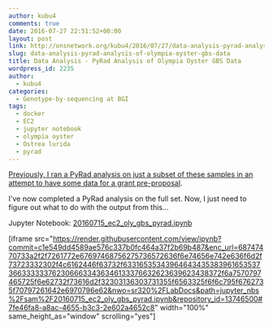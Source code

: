 ```yaml
---
author: kubu4
comments: true
date: 2016-07-27 22:51:52+00:00
layout: post
link: http://onsnetwork.org/kubu4/2016/07/27/data-analysis-pyrad-analysis-of-olympia-oyster-gbs-data/
slug: data-analysis-pyrad-analysis-of-olympia-oyster-gbs-data
title: Data Analysis - PyRad Analysis of Olympia Oyster GBS Data
wordpress_id: 2235
author:
  - kubu4
categories:
  - Genotype-by-sequencing at BGI
tags:
  - docker
  - EC2
  - jupyter notebook
  - olympia oyster
  - Ostrea lurida
  - pyrad
---
```


[Previously, I ran a PyRad analysis on just a subset of these samples in an attempt to have some data for a grant pre-proposal](http://onsnetwork.org/kubu4/2016/04/18/data-analysis-subset-olympia-oyster-gbs-data-from-bgi-as-single-population-using-pyrad/).

I've now completed a PyRad analysis on the full set. Now, I just need to figure out what to do with the output from this...

Jupyter Notebook: [20160715_ec2_oly_gbs_pyrad.ipynb](https://github.com/sr320/LabDocs/blob/master/jupyter_nbs/sam/20160715_ec2_oly_gbs_pyrad.ipynb)

[iframe src="https://render.githubusercontent.com/view/ipynb?commit=c1e549dd4589ae576c337b0fc464a37f2b69b487&enc_url=68747470733a2f2f7261772e67697468756275736572636f6e74656e742e636f6d2f73723332302f4c6162446f63732f633165353439646434353839616535373663333337623066633436346133376632623639623438372f6a7570797465725f6e62732f73616d2f32303136303731355f6563325f6f6c795f6762735f70797261642e6970796e62&nwo=sr320%2FLabDocs&path=jupyter_nbs%2Fsam%2F20160715_ec2_oly_gbs_pyrad.ipynb&repository_id=13746500#7fe46fa8-a8ac-4655-b3c3-2e602a4652c8" width="100%" same_height_as="window" scrolling="yes"]
